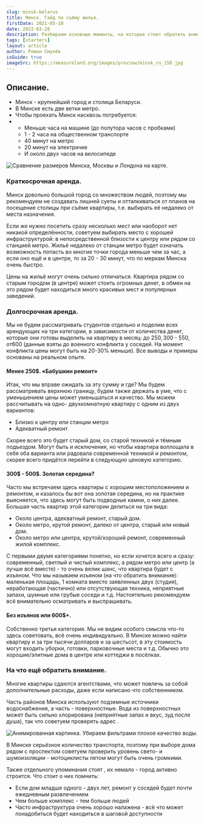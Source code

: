 ```yaml
---
slug: minsk-belarus
title: Минск. Гайд по съёму жилья.
firstDate: 2021-05-10
date: 2022-03-28
description: Разбираем основные моменты, на которые стоит обратить внимание в статье от Измерии.
tags: [starters]
layout: article
author: Роман Смунёв
isGuide: true
imageSrc: https://measureland.org/images/preview/minsk_ru_150.jpg
---
```


<script>
    import TextLink from "$lib/components/ui-elements/TextLink.svelte";
    import Summary from "$lib/components/Article/Summary.svelte";
    import Image from "$lib/components/Article/Image.svelte";
</script>

## Описание.
- Минск - крупнейший город и столица Беларуси.
- В Минске есть две ветки метро.
- Чтобы проехать Минск насквозь потребуется:
-
    - Меньше часа на машине (до полутора часов с пробками)
    - 1 - 2 часа на общественном транспорте
    - 40 минут на метро
    - 20 минут на электричке
    - И около двух часов на велосипеде

<Image src="minsk_size.jpg" caption="Сравнительные размеры Минска, Москвы и Лондона." alt="Сравнение размеров Минска, Москвы и Лондона на карте." />

<Summary
    text="Жить в центре очень дорого; метро - отличный способ куда-то добраться. Обычно чем дальше от центра и/или станции метро, тем дешевле стоит жильё. Советуем проверять воду."
/>

### Краткосрочная аренда.
Минск довольно большой город со множеством людей, поэтому мы рекомендуем не создавать лишней суеты и отталкиваться от планов на посещение столицы при съёме квартиры, т.е. выбирать её недалеко от места назначения.

Если же нужно посетить сразу несколько мест или наоборот нет никакой определённости, советуем выбирать место с хорошей инфраструктурой: в непосредственной близости к центру или рядом со станцией метро. Жильё недалеко от станции метро будет означать возможность попасть во многие точки города меньше чем за час, а если оно ещё и в центре, то за 20 - 30 минут, что по меркам Минска очень быстро.

Цены на жильё могут очень сильно отличаться. Квартира рядом со старым городом (в центре) может стоить огромных денег, в обмен на это рядом будет находиться много красивых мест и популярных заведений.

### Долгосрочная аренда.
Мы не будем рассматривать студентов отдельно и поделим всех арендующих на три категории, в зависимости от количества денег, которые они готовы выделить на квартиру в месяц: до 250$, 300$ - 550$, от 600$ (данные взяты до военного конфликта у соседей. На момент конфликта цены могут быть на 20-30% меньше). Все выводы и примеры основаны на реальном опыте.

#### Менее 250$. «Бабушкин ремонт»
Итак, что мы вправе ожидать за эту сумму и где? Мы будем рассматривать верхнюю границу, будем также держать в уме, что с уменьшением цены может уменьшаться и качество. Мы можем рассчитывать на одно- двухкомнатную квартиру с одним из двух вариантов:

- Близко к центру или станции метро
- Адекватный ремонт

Скорее всего это будет старый дом, со старой техникой и тёмным подъездом. Могут быть и исключения, но чтобы квартира воплощала в себя оба варианта или радовала современной техникой и ремонтом, скорее всего придётся перейти в следующую ценовую категорию.

#### 300$ - 500$. Золотая середина?
Часто мы встречаем здесь квартиры с хорошим местоположением и ремонтом, и казалось бы вот она золотая середина, но на практике выясняется, что здесь могут быть подводные камни, о них далее. Большая часть квартир этой категории делиться на три вида:

- Около центра, адекватный ремонт, старый дом.
    <TextLink href="https://measureland.org/ru/?lat=53.9117&lng=27.5587&zoom=13&openModal=true&shades=%257B%2522type%2522%253A%2522FeatureCollection%2522%252C%2522features%2522%253A%255B%257B%2522type%2522%253A%2522Feature%2522%252C%2522properties%2522%253A%257B%2522radius%2522%253A921.9%257D%252C%2522geometry%2522%253A%257B%2522type%2522%253A%2522Point%2522%252C%2522coordinates%2522%253A%255B27.538562%252C53.906791%255D%257D%257D%252C%257B%2522type%2522%253A%2522Feature%2522%252C%2522properties%2522%253A%257B%2522radius%2522%253A642.3%257D%252C%2522geometry%2522%253A%257B%2522type%2522%253A%2522Point%2522%252C%2522coordinates%2522%253A%255B27.565384%252C53.895362%255D%257D%257D%252C%257B%2522type%2522%253A%2522Feature%2522%252C%2522properties%2522%253A%257B%2522radius%2522%253A1585%257D%252C%2522geometry%2522%253A%257B%2522type%2522%253A%2522Point%2522%252C%2522coordinates%2522%253A%255B27.577915%252C53.917332%255D%257D%257D%252C%257B%2522type%2522%253A%2522Feature%2522%252C%2522properties%2522%253A%257B%2522radius%2522%253A730.5%257D%252C%2522geometry%2522%253A%257B%2522type%2522%253A%2522Point%2522%252C%2522coordinates%2522%253A%255B27.539721%252C53.885321%255D%257D%257D%255D%257D" blank={true} text="Примеры: Немига, Фрунзенская, Октябрьская." />
- Около метро, крутой ремонт, далеко от центра, старый или новый дом.
    <TextLink href="https://measureland.org/ru/?lat=53.9082&lng=27.5338&zoom=12&openModal=true&shades=%257B%2522type%2522%253A%2522FeatureCollection%2522%252C%2522features%2522%253A%255B%257B%2522type%2522%253A%2522Feature%2522%252C%2522properties%2522%253A%257B%2522radius%2522%253A796.6%257D%252C%2522geometry%2522%253A%257B%2522type%2522%253A%2522Point%2522%252C%2522coordinates%2522%253A%255B27.437067%252C53.906967%255D%257D%257D%252C%257B%2522type%2522%253A%2522Feature%2522%252C%2522properties%2522%253A%257B%2522radius%2522%253A368.2%257D%252C%2522geometry%2522%253A%257B%2522type%2522%253A%2522Point%2522%252C%2522coordinates%2522%253A%255B27.475648%252C53.908055%255D%257D%257D%252C%257B%2522type%2522%253A%2522Feature%2522%252C%2522properties%2522%253A%257B%2522radius%2522%253A677.7%257D%252C%2522geometry%2522%253A%257B%2522type%2522%253A%2522Point%2522%252C%2522coordinates%2522%253A%255B27.474897%252C53.849831%255D%257D%257D%252C%257B%2522type%2522%253A%2522Feature%2522%252C%2522properties%2522%253A%257B%2522radius%2522%253A589.3%257D%252C%2522geometry%2522%253A%257B%2522type%2522%253A%2522Point%2522%252C%2522coordinates%2522%253A%255B27.485948%252C53.868649%255D%257D%257D%252C%257B%2522type%2522%253A%2522Feature%2522%252C%2522properties%2522%253A%257B%2522radius%2522%253A1064.2%257D%252C%2522geometry%2522%253A%257B%2522type%2522%253A%2522Point%2522%252C%2522coordinates%2522%253A%255B27.605381%252C53.86255%255D%257D%257D%252C%257B%2522type%2522%253A%2522Feature%2522%252C%2522properties%2522%253A%257B%2522radius%2522%253A531.6%257D%252C%2522geometry%2522%253A%257B%2522type%2522%253A%2522Point%2522%252C%2522coordinates%2522%253A%255B27.648296%252C53.9379%255D%257D%257D%252C%257B%2522type%2522%253A%2522Feature%2522%252C%2522properties%2522%253A%257B%2522radius%2522%253A872.8%257D%252C%2522geometry%2522%253A%257B%2522type%2522%253A%2522Point%2522%252C%2522coordinates%2522%253A%255B27.688122%252C53.945479%255D%257D%257D%252C%257B%2522type%2522%253A%2522Feature%2522%252C%2522properties%2522%253A%257B%2522radius%2522%253A1263.6%257D%252C%2522geometry%2522%253A%257B%2522type%2522%253A%2522Point%2522%252C%2522coordinates%2522%253A%255B27.612076%252C53.931989%255D%257D%257D%252C%257B%2522type%2522%253A%2522Feature%2522%252C%2522properties%2522%253A%257B%2522radius%2522%253A731.1%257D%252C%2522geometry%2522%253A%257B%2522type%2522%253A%2522Point%2522%252C%2522coordinates%2522%253A%255B27.496462%252C53.927845%255D%257D%257D%252C%257B%2522type%2522%253A%2522Feature%2522%252C%2522properties%2522%253A%257B%2522radius%2522%253A860.4%257D%252C%2522geometry%2522%253A%257B%2522type%2522%253A%2522Point%2522%252C%2522coordinates%2522%253A%255B27.557058%252C53.925116%255D%257D%257D%255D%257D" blank={true} text="Примеры: Каменная горка, Уручье, Малиновка." />
- Около метро или центра, крутой/хороший ремонт, современный жилой комплекс.
    <TextLink href="https://measureland.org/ru/?lat=53.8853&lng=27.5812&zoom=12&openModal=true&shades=%257B%2522type%2522%253A%2522FeatureCollection%2522%252C%2522features%2522%253A%255B%257B%2522type%2522%253A%2522Feature%2522%252C%2522properties%2522%253A%257B%2522radius%2522%253A273.1%257D%252C%2522geometry%2522%253A%257B%2522type%2522%253A%2522Point%2522%252C%2522coordinates%2522%253A%255B27.519379%252C53.909673%255D%257D%257D%252C%257B%2522type%2522%253A%2522Feature%2522%252C%2522properties%2522%253A%257B%2522radius%2522%253A180.3%257D%252C%2522geometry%2522%253A%257B%2522type%2522%253A%2522Point%2522%252C%2522coordinates%2522%253A%255B27.526803%252C53.912845%255D%257D%257D%252C%257B%2522type%2522%253A%2522Feature%2522%252C%2522properties%2522%253A%257B%2522radius%2522%253A557.8%257D%252C%2522geometry%2522%253A%257B%2522type%2522%253A%2522Point%2522%252C%2522coordinates%2522%253A%255B27.530279%252C53.936688%255D%257D%257D%252C%257B%2522type%2522%253A%2522Feature%2522%252C%2522properties%2522%253A%257B%2522radius%2522%253A1017.1%257D%252C%2522geometry%2522%253A%257B%2522type%2522%253A%2522Point%2522%252C%2522coordinates%2522%253A%255B27.467837%252C53.940982%255D%257D%257D%252C%257B%2522type%2522%253A%2522Feature%2522%252C%2522properties%2522%253A%257B%2522radius%2522%253A356.2%257D%252C%2522geometry%2522%253A%257B%2522type%2522%253A%2522Point%2522%252C%2522coordinates%2522%253A%255B27.624607%252C53.924484%255D%257D%257D%252C%257B%2522type%2522%253A%2522Feature%2522%252C%2522properties%2522%253A%257B%2522radius%2522%253A542%257D%252C%2522geometry%2522%253A%257B%2522type%2522%253A%2522Point%2522%252C%2522coordinates%2522%253A%255B27.652888%252C53.930473%255D%257D%257D%252C%257B%2522type%2522%253A%2522Feature%2522%252C%2522geometry%2522%253A%257B%2522type%2522%253A%2522Polygon%2522%252C%2522coordinates%2522%253A%255B%255B%255B27.5036%252C53.8859%255D%252C%255B27.5147%252C53.8909%255D%252C%255B27.5283%252C53.8936%255D%252C%255B27.5311%252C53.8904%255D%252C%255B27.5099%252C53.8808%255D%252C%255B27.5036%252C53.8859%255D%255D%255D%257D%257D%252C%257B%2522type%2522%253A%2522Feature%2522%252C%2522properties%2522%253A%257B%2522radius%2522%253A1329%257D%252C%2522geometry%2522%253A%257B%2522type%2522%253A%2522Point%2522%252C%2522coordinates%2522%253A%255B27.541437%252C53.865789%255D%257D%257D%252C%257B%2522type%2522%253A%2522Feature%2522%252C%2522geometry%2522%253A%257B%2522type%2522%253A%2522Polygon%2522%252C%2522coordinates%2522%253A%255B%255B%255B27.4747%252C53.8588%255D%252C%255B27.4866%252C53.8717%255D%252C%255B27.4922%252C53.8704%255D%252C%255B27.4775%252C53.8576%255D%252C%255B27.4747%252C53.8588%255D%255D%255D%257D%257D%255D%257D" blank={true} text="Примеры: Каскад, Минск-сити, Дана мол." />

С первыми двумя категориями понятно, но если хочется всего и сразу: современный, светлый и чистый комплекс, а рядом метро или центр (а лучше всё вместе) - то очень велик шанс, что квартира будет с изъяном. Что мы называем изъяном (на что обратить внимание): маленькая площадь, 1 комната вместо заявленных двух (студия), неработающая (частично) или отсутствующая техника, неприятные запахи, шумные или грубые соседи и т.д. Настоятельно рекомендуем всё внимательно осматривать и выспрашивать.

#### Без изъянов или 600$+.
Собственно третья категория. Мы не видим особого смысла что-то здесь советовать, всё очень индивидуально. В Минске можно найти квартиру и за три тысячи долларов и за шестьсот, в эту стоимость могут входить уборки, готовки, парковочные места и т.д. Обычно это хорошие/элитные дома в центре или коттеджи в посёлках.

### На что ещё обратить внимание.
Многие квартиры сдаются агентствами, что может повлечь за собой дополнительные расходы, даже если написано что собственником.

Часть районов Минска используют подземные источники водоснабжения, а часть - поверхностные. Вода из поверхностных может быть сильно хлорирована (неприятные запах и вкус, зуд после душа), так что советуем проверять адрес <TextLink href="https://minskvodokanal.by/water/home/" blank={true} text="на сайте водоканала" />.

<Image src="minsk_water.gif" caption="Применение фильтров с качеством воды. Куда пропадает весь Фрунзенский район?" alt="Анимированная картинка. Убираем фильтрами плохое качество воды." />

В Минске серьёзное количество транспорта, поэтому при выборе дома рядом с проспектом советуем проверить уровень свето- и шумоизоляции - мотоциклисты летом могут быть очень громкими.

Также отдельного упоминания стоят <TextLink href="https://measureland.org/ru/?lat=53.8853&lng=27.5812&zoom=12&openModal=true&shades=%257B%2522type%2522%253A%2522FeatureCollection%2522%252C%2522features%2522%253A%255B%257B%2522type%2522%253A%2522Feature%2522%252C%2522properties%2522%253A%257B%2522radius%2522%253A273.1%257D%252C%2522geometry%2522%253A%257B%2522type%2522%253A%2522Point%2522%252C%2522coordinates%2522%253A%255B27.519379%252C53.909673%255D%257D%257D%252C%257B%2522type%2522%253A%2522Feature%2522%252C%2522properties%2522%253A%257B%2522radius%2522%253A180.3%257D%252C%2522geometry%2522%253A%257B%2522type%2522%253A%2522Point%2522%252C%2522coordinates%2522%253A%255B27.526803%252C53.912845%255D%257D%257D%252C%257B%2522type%2522%253A%2522Feature%2522%252C%2522properties%2522%253A%257B%2522radius%2522%253A557.8%257D%252C%2522geometry%2522%253A%257B%2522type%2522%253A%2522Point%2522%252C%2522coordinates%2522%253A%255B27.530279%252C53.936688%255D%257D%257D%252C%257B%2522type%2522%253A%2522Feature%2522%252C%2522properties%2522%253A%257B%2522radius%2522%253A1017.1%257D%252C%2522geometry%2522%253A%257B%2522type%2522%253A%2522Point%2522%252C%2522coordinates%2522%253A%255B27.467837%252C53.940982%255D%257D%257D%252C%257B%2522type%2522%253A%2522Feature%2522%252C%2522properties%2522%253A%257B%2522radius%2522%253A356.2%257D%252C%2522geometry%2522%253A%257B%2522type%2522%253A%2522Point%2522%252C%2522coordinates%2522%253A%255B27.624607%252C53.924484%255D%257D%257D%252C%257B%2522type%2522%253A%2522Feature%2522%252C%2522properties%2522%253A%257B%2522radius%2522%253A542%257D%252C%2522geometry%2522%253A%257B%2522type%2522%253A%2522Point%2522%252C%2522coordinates%2522%253A%255B27.652888%252C53.930473%255D%257D%257D%252C%257B%2522type%2522%253A%2522Feature%2522%252C%2522geometry%2522%253A%257B%2522type%2522%253A%2522Polygon%2522%252C%2522coordinates%2522%253A%255B%255B%255B27.5036%252C53.8859%255D%252C%255B27.5147%252C53.8909%255D%252C%255B27.5283%252C53.8936%255D%252C%255B27.5311%252C53.8904%255D%252C%255B27.5099%252C53.8808%255D%252C%255B27.5036%252C53.8859%255D%255D%255D%257D%257D%252C%257B%2522type%2522%253A%2522Feature%2522%252C%2522properties%2522%253A%257B%2522radius%2522%253A1329%257D%252C%2522geometry%2522%253A%257B%2522type%2522%253A%2522Point%2522%252C%2522coordinates%2522%253A%255B27.541437%252C53.865789%255D%257D%257D%252C%257B%2522type%2522%253A%2522Feature%2522%252C%2522geometry%2522%253A%257B%2522type%2522%253A%2522Polygon%2522%252C%2522coordinates%2522%253A%255B%255B%255B27.4747%252C53.8588%255D%252C%255B27.4866%252C53.8717%255D%252C%255B27.4922%252C53.8704%255D%252C%255B27.4775%252C53.8576%255D%252C%255B27.4747%252C53.8588%255D%255D%255D%257D%257D%255D%257D" blank={true} text="современные жилые комплексы" />, их немало - город активно строится. Что стоит о них помнить:

- Если дом младше одного - двух лет, ремонт у соседей будет почти ежедневным развлечением
- Чем больше комплекс - тем больше людей
- Часто инфраструктура очень хорошо налажена - всё что может понадобиться будет находиться в шаговой доступности

